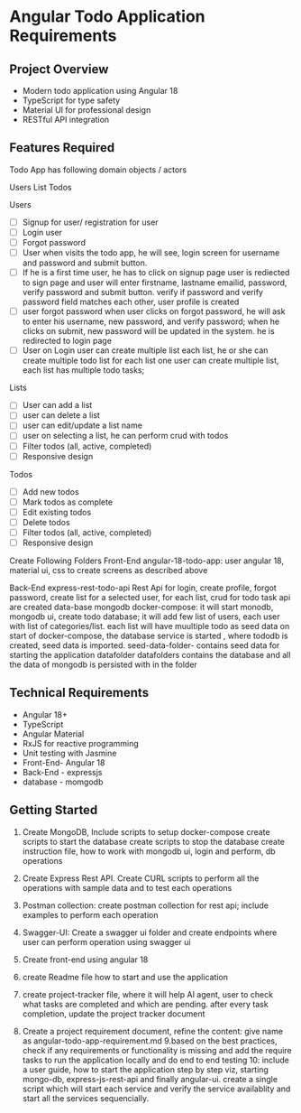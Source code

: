 # Angular Todo Application Requirements

## Project Overview
- Modern todo application using Angular 18
- TypeScript for type safety
- Material UI for professional design
- RESTful API integration

## Features Required
Todo App has following domain objects / actors

Users
List
Todos

Users
- [ ] Signup for user/ registration for user
- [ ] Login user
- [ ] Forgot password
- [ ] User when visits the todo app, he will see, login screen for username and password and submit button. 
- [ ] If he is a first time user, he has to click on signup page
       user is rediected to sign page and user will enter firstname, lastname
       emailid, password, verify password and submit button.
       verify if password and verify password field matches each other, user profile is created
- [ ] user forgot password
       when user clicks on forgot password, he will ask to enter his username, new password, and verify password; when he clicks on submit, new password will be updated in the system.
       he is redirected to login page
- [ ] User on Login
        user can create multiple list
        each list, he or she can create multiple todo list for each list
        one user can create multiple list, each list has multiple todo tasks; 

Lists
- [ ] User can add a list
- [ ] user can delete a list
- [ ] user can edit/update a list name
- [ ] user on selecting a list, he can perform crud  with todos
- [ ] Filter todos (all, active, completed)
- [ ] Responsive design

Todos
- [ ] Add new todos
- [ ] Mark todos as complete
- [ ] Edit existing todos
- [ ] Delete todos
- [ ] Filter todos (all, active, completed)
- [ ] Responsive design

Create Following Folders
Front-End
    angular-18-todo-app: user angular 18, material ui, css to create screens as described above
      
Back-End
    express-rest-todo-api
        Rest Api for login, create profile, forgot password, 
        create list for a selected user, for each list,  crud for todo task api are created
data-base
    mongodb
        docker-compose: it will start monodb, mongodb ui, create todo database; it will add few list of users, each user with list of categories/list. each list will have muultiple todo as seed data
        on start of docker-compose, the database service is started , where tododb is created, seed data is imported.
        seed-data-folder- contains seed data for starting the application
        datafolder
            datafolders contains the database and all the data of mongodb is persisted with in the folder
    

## Technical Requirements
- Angular 18+
- TypeScript
- Angular Material
- RxJS for reactive programming
- Unit testing with Jasmine
- Front-End- Angular 18
- Back-End - expressjs
- database - momgodb

## Getting Started
1. Create MongoDB, Include scripts to setup docker-compose
    create scripts to start the database
    create scripts to stop the database
    create instruction file, how to work with mongodb ui, login and perform, db operations

2. Create Express Rest API. Create CURL scripts to perform all the operations with sample data and to test each operations
3. Postman collection: create postman collection for rest api; include examples to perform each operation
4. Swagger-UI: Create a swagger ui folder and create endpoints where user can perform operation using swagger ui
5. Create front-end using angular 18
6. create Readme file how to start and use the application
7. create project-tracker file, where it will help AI agent, user to check what tasks are completed and which are pending. after every task completion, update the project tracker document
8. Create a project requirement document, refine the content: give name as angular-todo-app-requirement.md
9.based on the best practices, check if any requirements or functionality is missing and add the require tasks to run the application locally and do end to end testing
10: include a user guide, how to start the application step by step viz, starting mongo-db, express-js-rest-api and finally angular-ui. create a single script which will start each service and verify the service availablity and start all the services sequencially.
